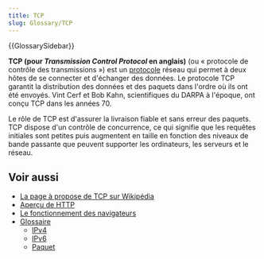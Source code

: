```yaml
---
title: TCP
slug: Glossary/TCP
---
```


{{GlossarySidebar}}

**TCP (pour <i lang="en">Transmission Control Protocol</i> en anglais)** (ou «&nbsp;protocole de contrôle des transmissions&nbsp;») est un [protocole](/fr/docs/Glossary/Protocol) réseau qui permet à deux hôtes de se connecter et d'échanger des données. Le protocole TCP garantit la distribution des données et des paquets dans l'ordre où ils ont été envoyés. Vint Cerf et Bob Kahn, scientifiques du DARPA à l'époque, ont conçu TCP dans les années 70.

Le rôle de TCP est d'assurer la livraison fiable et sans erreur des paquets. TCP dispose d'un contrôle de concurrence, ce qui signifie que les requêtes initiales sont petites puis augmentent en taille en fonction des niveaux de bande passante que peuvent supporter les ordinateurs, les serveurs et le réseau.

## Voir aussi

- [La page à propose de TCP sur Wikipédia](https://fr.wikipedia.org/wiki/Transmission_Control_Protocol)
- [Aperçu de HTTP](/fr/docs/Web/HTTP/Guides/Overview)
- [Le fonctionnement des navigateurs](/fr/docs/Web/Performance/Guides/How_browsers_work)
- [Glossaire](/fr/docs/Glossary)
  - [IPv4](/fr/docs/Glossary/IPv4)
  - [IPv6](/fr/docs/Glossary/IPv6)
  - [Paquet](/fr/docs/Glossary/Packet)
